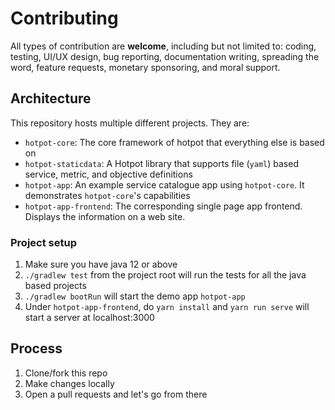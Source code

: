 # Contributing

All types of contribution are **welcome**, including but not limited to: coding, testing, UI/UX design, bug reporting,
documentation writing, spreading the word, feature requests, monetary sponsoring, and moral support.


## Architecture
This repository hosts multiple different projects. They are:
- `hotpot-core`: The core framework of hotpot that everything else is based on
- `hotpot-staticdata`: A Hotpot library that supports file (`yaml`) based service, metric, and objective definitions
- `hotpot-app`: An example service catalogue app using `hotpot-core`. It demonstrates `hotpot-core`'s capabilities
- `hotpot-app-frontend`: The corresponding single page app frontend. Displays the information on a web site.

### Project setup
1. Make sure you have java 12 or above
1. `./gradlew test` from the project root will run the tests for all the java based projects
1. `./gradlew bootRun` will start the demo app `hotpot-app`
1. Under `hotpot-app-frontend`, do `yarn install` and `yarn run serve` will start a server at localhost:3000

## Process
1. Clone/fork this repo
1. Make changes locally
1. Open a pull requests and let's go from there
